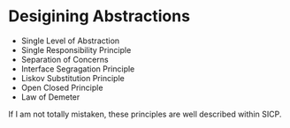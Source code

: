 # Desigining Abstractions

* Single Level of Abstraction
* Single Responsibility Principle
* Separation of Concerns
* Interface Segragation Principle
* Liskov Substitution Principle
* Open Closed Principle
* Law of Demeter

If I am not totally mistaken, these principles are well described within SICP.

